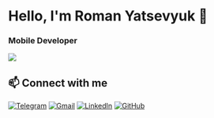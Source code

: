 
# Hello, I'm Roman Yatsevyuk 👋
### Mobile Developer

<img src="https://skillicons.dev/icons?i=android,flutter,kotlin,java,,dart,sqlite,gradle,git,github,idea,xcode,vscode" />

## 📫 Connect with me

[![Telegram](https://skillicons.dev/icons?i=telegram)](https://t.me/your_username)
[![Gmail](https://skillicons.dev/icons?i=gmail)](mailto:your.email@gmail.com)
[![LinkedIn](https://skillicons.dev/icons?i=linkedin)](https://linkedin.com/in/your_username)
[![GitHub](https://skillicons.dev/icons?i=github)](https://github.com/your_username)

</div>
